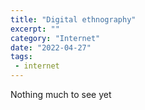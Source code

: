 ```yaml
---
title: "Digital ethnography"
excerpt: ""
category: "Internet" 
date: "2022-04-27"
tags:
 - internet
---
```

Nothing much to see yet